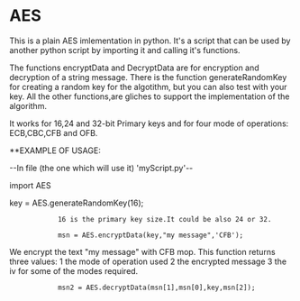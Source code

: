 # AES
This is a plain AES imlementation in python.
It's a script that can be used by another python script by importing it
and calling it's functions.


The functions encryptData and DecryptData are for encryption and decryption of a string message.
There is the function generateRandomKey for creating a random key for the algotithm,
but you can also test with your key.
All the other functions,are gliches to support the implementation of the algorithm.

It works for 16,24 and 32-bit Primary keys and for four mode of operations:
ECB,CBC,CFB and OFB.

**EXAMPLE OF USAGE: 

--In file (the one which will use it) 'myScript.py'-- 

import AES 

key = AES.generateRandomKey(16); 

                16 is the primary key size.It could be also 24 or 32. 

                msn = AES.encryptData(key,"my message",'CFB'); 
We encrypt the text "my message" with CFB mop.
This function returns three values:
                1 the mode of operation used
                2 the encrypted message
                3 the iv for some of the modes required.
                
                msn2 = AES.decryptData(msn[1],msn[0],key,msn[2]);
